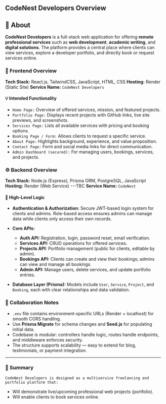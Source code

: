 ## CodeNest Developers Overview

## 🧭 About

**CodeNest Developers** is a full-stack web application for offering **remote professional services** such as **web development**, **academic writing**, and **digital solutions**.
The platform provides a central place where clients can view services, explore a developer portfolio, and directly book or request services online.

### 🎨 Frontend Overview

**Tech Stack:** React.js, TailwindCSS, JavaScript, HTML, CSS
**Hosting:** Render (Static Site)
**Service Name:** `CodeNest Developers`

#### 💡 Intended Functionality

* `Home Page:` Overview of offered services, mission, and featured projects.
* `Portfolio Page:` Displays recent projects with GitHub links, live site previews, and screenshots.
* `Services Page:` Lists all available services with pricing and booking options.
* `Booking Page / Form:` Allows clients to request a specific service.
* `About Page:` Highlights background, experience, and value proposition.
* `Contact Page:` Form and social media links for direct communication.
* `Admin Dashboard (secured):` For managing users, bookings, services, and projects.

### ⚙️ Backend Overview

**Tech Stack:** Node.js (Express), Prisma ORM, PostgreSQL, JavaScript
**Hosting:** Render (Web Service) ---TBC
**Service Name:** `CodeNest`

#### 🔐 High-Level Logic

* **Authentication & Authorization:**
  Secure JWT-based login system for clients and admins.
  Role-based access ensures admins can manage data while clients only access their own records.

* **Core APIs:**

  * **Auth API:** Registration, login, password reset, email verification.
  * **Services API:** CRUD operations for offered services.
  * **Projects API:** Portfolio management (public for clients, editable by admin).
  * **Bookings API:** Clients can create and view their bookings; admins can view and manage all bookings.
  * **Admin API:** Manage users, delete services, and update portfolio entries.

* **Database Layer (Prisma):**
  Models include `User`, `Service`, `Project`, and `Booking`, each with clear relationships and data validation.


### 🧩 Collaboration Notes

* `.env` file contains environment-specific URLs (Render + localhost) for smooth CORS handling.
* Use **Prisma Migrate** for schema changes and **Seed.js** for populating initial data.
* Codebase is modular: controllers handle logic, routes handle endpoints, and middleware enforces security.
* The structure supports scalability — easy to extend for blog, testimonials, or payment integration.

---

### 🚀 Summary

`CodeNest Developers is designed as a multiservice freelancing and portfolio platform that:`
* Will demonstrate live/upcoming professional web projects (portfolio).
* Will enable clients to book services online.